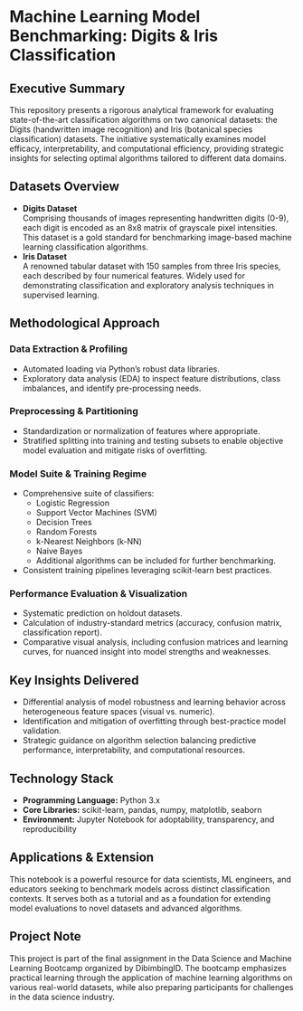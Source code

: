 # Machine Learning Model Benchmarking: Digits & Iris Classification

## Executive Summary
This repository presents a rigorous analytical framework for evaluating state-of-the-art classification algorithms on two canonical datasets: the Digits (handwritten image recognition) and Iris (botanical species classification) datasets. The initiative systematically examines model efficacy, interpretability, and computational efficiency, providing strategic insights for selecting optimal algorithms tailored to different data domains.

## Datasets Overview
- **Digits Dataset**  
  Comprising thousands of images representing handwritten digits (0-9), each digit is encoded as an 8x8 matrix of grayscale pixel intensities. This dataset is a gold standard for benchmarking image-based machine learning classification algorithms.
- **Iris Dataset**  
  A renowned tabular dataset with 150 samples from three Iris species, each described by four numerical features. Widely used for demonstrating classification and exploratory analysis techniques in supervised learning.

## Methodological Approach
### Data Extraction & Profiling
- Automated loading via Python’s robust data libraries.
- Exploratory data analysis (EDA) to inspect feature distributions, class imbalances, and identify pre-processing needs.
### Preprocessing & Partitioning
- Standardization or normalization of features where appropriate.
- Stratified splitting into training and testing subsets to enable objective model evaluation and mitigate risks of overfitting.
### Model Suite & Training Regime
- Comprehensive suite of classifiers:
  - Logistic Regression  
  - Support Vector Machines (SVM)  
  - Decision Trees  
  - Random Forests  
  - k-Nearest Neighbors (k-NN)  
  - Naive Bayes  
  - Additional algorithms can be included for further benchmarking.
- Consistent training pipelines leveraging scikit-learn best practices.
### Performance Evaluation & Visualization
- Systematic prediction on holdout datasets.
- Calculation of industry-standard metrics (accuracy, confusion matrix, classification report).
- Comparative visual analysis, including confusion matrices and learning curves, for nuanced insight into model strengths and weaknesses.

## Key Insights Delivered
- Differential analysis of model robustness and learning behavior across heterogeneous feature spaces (visual vs. numeric).
- Identification and mitigation of overfitting through best-practice model validation.
- Strategic guidance on algorithm selection balancing predictive performance, interpretability, and computational resources.

## Technology Stack
- **Programming Language:** Python 3.x
- **Core Libraries:** scikit-learn, pandas, numpy, matplotlib, seaborn
- **Environment:** Jupyter Notebook for adoptability, transparency, and reproducibility

## Applications & Extension
This notebook is a powerful resource for data scientists, ML engineers, and educators seeking to benchmark models across distinct classification contexts. It serves both as a tutorial and as a foundation for extending model evaluations to novel datasets and advanced algorithms.

## Project Note
This project is part of the final assignment in the Data Science and Machine Learning Bootcamp organized by DibimbingID. The bootcamp emphasizes practical learning through the application of machine learning algorithms on various real-world datasets, while also preparing participants for challenges in the data science industry.
